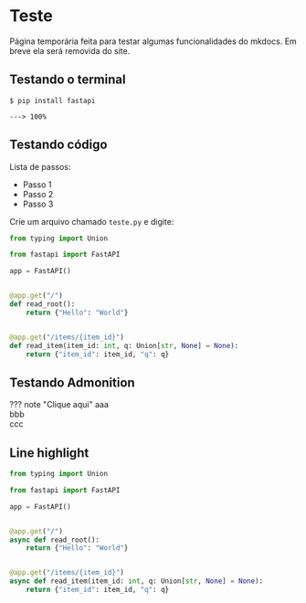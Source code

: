 # Teste

Página temporária feita para testar algumas funcionalidades do mkdocs. Em breve ela será removida do site.

## Testando o terminal

<div class="termy">

```console
$ pip install fastapi

---> 100%
```

</div>

## Testando código

Lista de passos:

* Passo 1
* Passo 2
* Passo 3

Crie um arquivo chamado `teste.py` e digite:

```Python
from typing import Union

from fastapi import FastAPI

app = FastAPI()


@app.get("/")
def read_root():
    return {"Hello": "World"}


@app.get("/items/{item_id}")
def read_item(item_id: int, q: Union[str, None] = None):
    return {"item_id": item_id, "q": q}
```

## Testando Admonition

??? note "Clique aqui"
    aaa  
    bbb  
    ccc
    
## Line highlight

```Python hl_lines="9  13-15"
from typing import Union

from fastapi import FastAPI

app = FastAPI()


@app.get("/")
async def read_root():
    return {"Hello": "World"}


@app.get("/items/{item_id}")
async def read_item(item_id: int, q: Union[str, None] = None):
    return {"item_id": item_id, "q": q}
```
